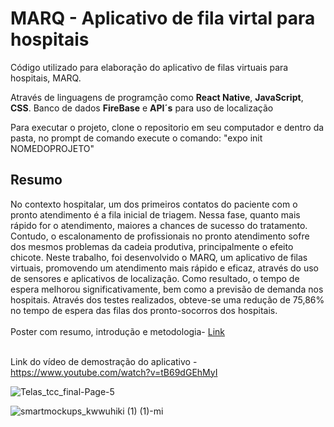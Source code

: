 # MARQ - Aplicativo de fila virtal para hospitais

Código utilizado para elaboração do aplicativo de filas virtuais para hospitais, MARQ.

Através de linguagens de programção como <b>React Native</b>, <b>JavaScript</b>, <b>CSS</b>. Banco de dados <b>FireBase</b> e <b>API´s</b> para uso de localização

Para executar o projeto, clone o repositorio em seu computador e dentro da pasta, no prompt de comando execute o comando: "expo init NOMEDOPROJETO" 
<h2> Resumo </h2>
No contexto hospitalar, um dos primeiros contatos do
paciente com o pronto atendimento é a fila inicial de triagem.
Nessa fase, quanto mais rápido for o atendimento, maiores a
chances de sucesso do tratamento. Contudo, o
escalonamento de profissionais no pronto atendimento sofre
dos mesmos problemas da cadeia produtiva, principalmente
o efeito chicote. Neste trabalho, foi desenvolvido o MARQ,
um aplicativo de filas virtuais, promovendo um atendimento
mais rápido e eficaz, através do uso de sensores e
aplicativos de localização. Como resultado, o tempo de
espera melhorou significativamente, bem como a previsão de
demanda nos hospitais. Através dos testes realizados,
obteve-se uma redução de 75,86% no tempo de espera das
filas dos pronto-socorros dos hospitais.

<br>
<br>Poster com resumo, introdução e metodologia- <a href="https://fei.edu.br/inovavirtual/assets/img/Engenharia%20de%20Automa%C3%A7%C3%A3o%20e%20Controle/Inova%20-%20MARQ%20-%20Poster.pdf"> Link </a>

<br>Link do vídeo de demostração do aplicativo - https://www.youtube.com/watch?v=tB69dGEhMyI


![Telas_tcc_final-Page-5](https://user-images.githubusercontent.com/86623427/150617655-80304d07-b53e-436e-ad2a-ccd2d7022edd.jpg)

![smartmockups_kwwuhiki (1) (1)-mi](https://user-images.githubusercontent.com/86623427/150619774-45eb2b19-270b-4863-9ed0-d361eddb6ecb.gif)
